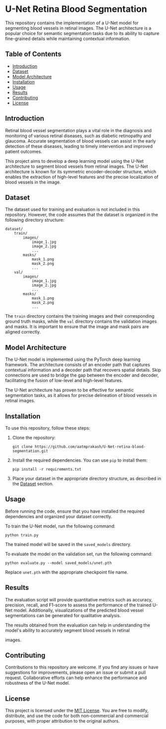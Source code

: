 # U-Net Retina Blood Segmentation

This repository contains the implementation of a U-Net model for segmenting blood vessels in retinal images. The U-Net architecture is a popular choice for semantic segmentation tasks due to its ability to capture fine-grained details while maintaining contextual information.

## Table of Contents

- [Introduction](#introduction)
- [Dataset](#dataset)
- [Model Architecture](#model-architecture)
- [Installation](#installation)
- [Usage](#usage)
- [Results](#results)
- [Contributing](#contributing)
- [License](#license)

## Introduction

Retinal blood vessel segmentation plays a vital role in the diagnosis and monitoring of various retinal diseases, such as diabetic retinopathy and glaucoma. Accurate segmentation of blood vessels can assist in the early detection of these diseases, leading to timely intervention and improved patient outcomes.

This project aims to develop a deep learning model using the U-Net architecture to segment blood vessels from retinal images. The U-Net architecture is known for its symmetric encoder-decoder structure, which enables the extraction of high-level features and the precise localization of blood vessels in the image.

## Dataset

The dataset used for training and evaluation is not included in this repository. However, the code assumes that the dataset is organized in the following directory structure:

```
dataset/
    train/
        images/
            image_1.jpg
            image_2.jpg
            ...
        masks/
            mask_1.png
            mask_2.png
            ...
    val/
        images/
            image_1.jpg
            image_2.jpg
            ...
        masks/
            mask_1.png
            mask_2.png
            ...
```

The `train` directory contains the training images and their corresponding ground truth masks, while the `val` directory contains the validation images and masks. It is important to ensure that the image and mask pairs are aligned correctly.

## Model Architecture

The U-Net model is implemented using the PyTorch deep learning framework. The architecture consists of an encoder path that captures contextual information and a decoder path that recovers spatial details. Skip connections are used to bridge the gap between the encoder and decoder, facilitating the fusion of low-level and high-level features.

The U-Net architecture has proven to be effective for semantic segmentation tasks, as it allows for precise delineation of blood vessels in retinal images.

## Installation

To use this repository, follow these steps:

1. Clone the repository:

   ```
   git clone https://github.com/aatmprakash/U-Net-retina-blood-segmentation.git
   ```

2. Install the required dependencies. You can use `pip` to install them:

   ```
   pip install -r requirements.txt
   ```

3. Place your dataset in the appropriate directory structure, as described in the [Dataset](#dataset) section.

## Usage

Before running the code, ensure that you have installed the required dependencies and organized your dataset correctly.

To train the U-Net model, run the following command:

```
python train.py
```

The trained model will be saved in the `saved_models` directory.

To evaluate the model on the validation set, run the following command:

```
python evaluate.py --model saved_models/unet.pth
```

Replace `unet.pth` with the appropriate checkpoint file name.

## Results

The evaluation script will provide quantitative metrics such as accuracy, precision, recall, and F1-score to assess the performance of the trained U-Net model. Additionally, visualizations of the predicted blood vessel segmentations can be generated for qualitative analysis.

The results obtained from the evaluation can help in understanding the model's ability to accurately segment blood vessels in retinal

 images.

## Contributing

Contributions to this repository are welcome. If you find any issues or have suggestions for improvements, please open an issue or submit a pull request. Collaborative efforts can help enhance the performance and robustness of the U-Net model.

## License

This project is licensed under the [MIT License](LICENSE). You are free to modify, distribute, and use the code for both non-commercial and commercial purposes, with proper attribution to the original authors.
